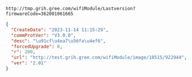 `http://tmp.grih.gree.com/wifiModule/Lastversion?firmwareCode=362001061665`

```json
{
  "CreateDate": "2023-11-14 11:15:29",
  "commProtVer": "V3.0.0",
  "desc": "\u91cf\u4ea7\u56fa\u4ef6",
  "forcedUpgrade": 0,
  "r": 200,
  "url": "http://test.grih.gree.com/wifiModule/image/18515/922944",
  "ver": "2.01"
}
```